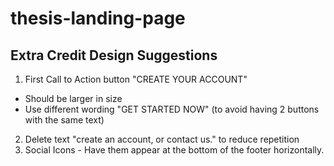 # thesis-landing-page

## Extra Credit Design Suggestions
1. First Call to Action button "CREATE YOUR ACCOUNT" 
  - Should be larger in size
  - Use different wording "GET STARTED NOW" (to avoid having 2 buttons with the same text)

2. Delete text "create an account, or contact us." to reduce repetition
3. Social Icons - Have them appear at the bottom of the footer horizontally. 
